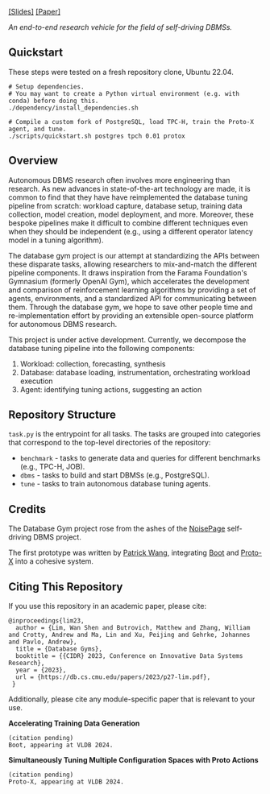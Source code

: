 [\[Slides\]](http://www.cidrdb.org/cidr2023/slides/p27-lim-slides.pdf) [\[Paper\]](https://www.cidrdb.org/cidr2023/papers/p27-lim.pdf)

*An end-to-end research vehicle for the field of self-driving DBMSs.*

## Quickstart

These steps were tested on a fresh repository clone, Ubuntu 22.04.

```
# Setup dependencies.
# You may want to create a Python virtual environment (e.g. with conda) before doing this.
./dependency/install_dependencies.sh

# Compile a custom fork of PostgreSQL, load TPC-H, train the Proto-X agent, and tune.
./scripts/quickstart.sh postgres tpch 0.01 protox
```

## Overview

Autonomous DBMS research often involves more engineering than research.
As new advances in state-of-the-art technology are made, it is common to find that they have have
reimplemented the database tuning pipeline from scratch: workload capture, database setup,
training data collection, model creation, model deployment, and more.
Moreover, these bespoke pipelines make it difficult to combine different techniques even when they
should be independent (e.g., using a different operator latency model in a tuning algorithm).

The database gym project is our attempt at standardizing the APIs between these disparate tasks,
allowing researchers to mix-and-match the different pipeline components.
It draws inspiration from the Farama Foundation's Gymnasium (formerly OpenAI Gym), which
accelerates the development and comparison of reinforcement learning algorithms by providing a set
of agents, environments, and a standardized API for communicating between them.
Through the database gym, we hope to save other people time and re-implementation effort by
providing an extensible open-source platform for autonomous DBMS research.

This project is under active development.
Currently, we decompose the database tuning pipeline into the following components:

1. Workload: collection, forecasting, synthesis
2. Database: database loading, instrumentation, orchestrating workload execution
3. Agent: identifying tuning actions, suggesting an action

## Repository Structure

`task.py` is the entrypoint for all tasks.
The tasks are grouped into categories that correspond to the top-level directories of the repository:

- `benchmark` - tasks to generate data and queries for different benchmarks (e.g., TPC-H, JOB).
- `dbms` - tasks to build and start DBMSs (e.g., PostgreSQL).
- `tune` - tasks to train autonomous database tuning agents.

## Credits

The Database Gym project rose from the ashes of the [NoisePage](https://db.cs.cmu.edu/projects/noisepage/) self-driving DBMS project.

The first prototype was written by [Patrick Wang](https://github.com/wangpatrick57), integrating [Boot](https://github.com/lmwnshn/boot) and [Proto-X](https://github.com/17zhangw/protox) into a cohesive system.

## Citing This Repository

If you use this repository in an academic paper, please cite:

```
@inproceedings{lim23,
  author = {Lim, Wan Shen and Butrovich, Matthew and Zhang, William and Crotty, Andrew and Ma, Lin and Xu, Peijing and Gehrke, Johannes and Pavlo, Andrew},
  title = {Database Gyms},
  booktitle = {{CIDR} 2023, Conference on Innovative Data Systems Research},
  year = {2023},
  url = {https://db.cs.cmu.edu/papers/2023/p27-lim.pdf},
 }
```

Additionally, please cite any module-specific paper that is relevant to your use.

**Accelerating Training Data Generation**

```
(citation pending)
Boot, appearing at VLDB 2024.
```

**Simultaneously Tuning Multiple Configuration Spaces with Proto Actions**

```
(citation pending)
Proto-X, appearing at VLDB 2024.
```